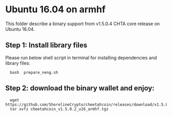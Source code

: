 # Ubuntu 16.04 on armhf 

This folder describe a binary support from v1.5.0.4 CHTA core release on Ubuntu 16.04.

## Step 1: Install library files
Please run below shell script in terminal for installing dependencies and library files:
```
  bash  prepare_neng.sh
```

## Step 2: download the binary wallet and enjoy:
```
  wget  https://github.com/ShorelineCrypto/cheetahcoin/releases/download/v1.5.0.2/cheetahcoin_v1.5.0.2_u16_armhf.tgz
  tar xvfz cheetahcoin_v1.5.0.2_u16_armhf.tgz
```
